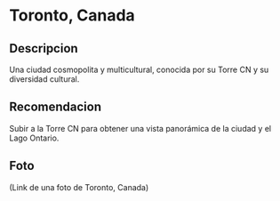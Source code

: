 # Toronto, Canada

## Descripcion
Una ciudad cosmopolita y multicultural, conocida por su Torre CN y su diversidad cultural.

## Recomendacion
Subir a la Torre CN para obtener una vista panorámica de la ciudad y el Lago Ontario.

## Foto
(Link de una foto de Toronto, Canada)
